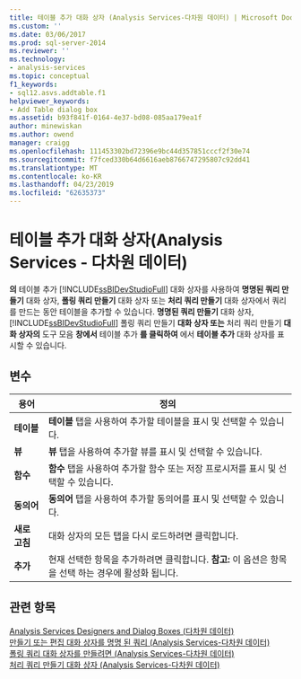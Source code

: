 ```yaml
---
title: 테이블 추가 대화 상자 (Analysis Services-다차원 데이터) | Microsoft Docs
ms.custom: ''
ms.date: 03/06/2017
ms.prod: sql-server-2014
ms.reviewer: ''
ms.technology:
- analysis-services
ms.topic: conceptual
f1_keywords:
- sql12.asvs.addtable.f1
helpviewer_keywords:
- Add Table dialog box
ms.assetid: b93f841f-0164-4e37-bd08-085aa179ea1f
author: minewiskan
ms.author: owend
manager: craigg
ms.openlocfilehash: 111453302bd72396e9bc44d357851cccf2f30e74
ms.sourcegitcommit: f7fced330b64d6616aeb8766747295807c92dd41
ms.translationtype: MT
ms.contentlocale: ko-KR
ms.lasthandoff: 04/23/2019
ms.locfileid: "62635373"
---
```

# <a name="add-table-dialog-box-analysis-services---multidimensional-data"></a>테이블 추가 대화 상자(Analysis Services - 다차원 데이터)
  **의** 테이블 추가 [!INCLUDE[ssBIDevStudioFull](../includes/ssbidevstudiofull-md.md)] 대화 상자를 사용하여 **명명된 쿼리 만들기** 대화 상자, **폴링 쿼리 만들기** 대화 상자 또는 **처리 쿼리 만들기** 대화 상자에서 쿼리를 만드는 동안 테이블을 추가할 수 있습니다. **명명된 쿼리 만들기** 대화 상자, [!INCLUDE[ssBIDevStudioFull](../includes/ssbidevstudiofull-md.md)] 폴링 쿼리 만들기 **대화 상자 또는** 처리 쿼리 만들기 **대화 상자의** 도구 모음 **창에서** 테이블 추가 **를 클릭하여** 에서 **테이블 추가** 대화 상자를 표시할 수 있습니다.  
  
## <a name="options"></a>변수  
  
|용어|정의|  
|----------|----------------|  
|**테이블**|**테이블** 탭을 사용하여 추가할 테이블을 표시 및 선택할 수 있습니다.|  
|**뷰**|**뷰** 탭을 사용하여 추가할 뷰를 표시 및 선택할 수 있습니다.|  
|**함수**|**함수** 탭을 사용하여 추가할 함수 또는 저장 프로시저를 표시 및 선택할 수 있습니다.|  
|**동의어**|**동의어** 탭을 사용하여 추가할 동의어를 표시 및 선택할 수 있습니다.|  
|**새로 고침**|대화 상자의 모든 탭을 다시 로드하려면 클릭합니다.|  
|**추가**|현재 선택한 항목을 추가하려면 클릭합니다. **참고:**  이 옵션은 항목을 선택 하는 경우에 활성화 됩니다.|  
  
## <a name="see-also"></a>관련 항목  
 [Analysis Services Designers and Dialog Boxes &#40;다차원 데이터&#41;](analysis-services-designers-and-dialog-boxes-multidimensional-data.md)   
 [만들기 또는 편집 대화 상자를 명명 된 쿼리 &#40;Analysis Services-다차원 데이터&#41;](create-or-edit-named-query-dialog-box-analysis-services-multidimensional-data.md)   
 [폴링 쿼리 대화 상자를 만들려면 &#40;Analysis Services-다차원 데이터&#41;](create-polling-query-dialog-box-analysis-services-multidimensional-data.md)   
 [처리 쿼리 만들기 대화 상자 &#40;Analysis Services-다차원 데이터&#41;](create-processing-query-dialog-box-analysis-services-multidimensional-data.md)  
  
  
